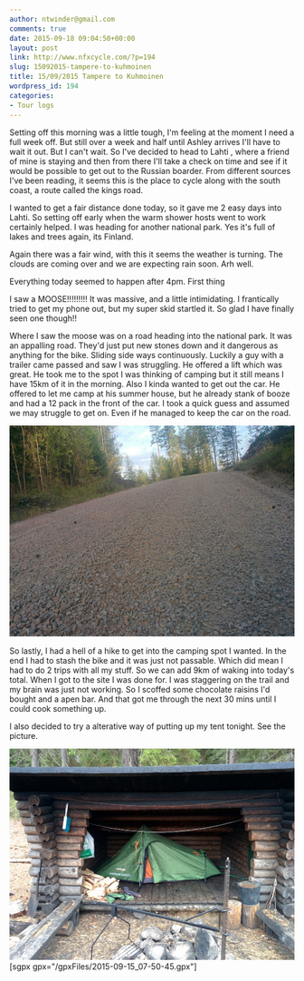 ```yaml
---
author: ntwinder@gmail.com
comments: true
date: 2015-09-18 09:04:50+00:00
layout: post
link: http://www.nfxcycle.com/?p=194
slug: 15092015-tampere-to-kuhmoinen
title: 15/09/2015 Tampere to Kuhmoinen
wordpress_id: 194
categories:
- Tour logs
---
```


Setting off this morning was a little tough, I'm feeling at the moment I need a full week off. But still over a week and half until Ashley arrives I'll have to wait it out. But I can't wait. So I've decided to head to Lahti , where a friend of mine is staying and then from there I'll take a check on time and see if it would be possible to get out to the Russian boarder. From different sources I've been reading, it seems this is the place to cycle along with the south coast, a route called the kings road. 

I wanted to get a fair distance done today, so it gave me 2 easy days into Lahti. So setting off early when the warm shower hosts went to work certainly helped. I was heading for another national park. Yes it's full of lakes and trees again, its Finland. 

Again there was a fair wind, with this it seems the weather is turning. The clouds are coming over and we are expecting rain soon. Arh well.

Everything today seemed to happen after 4pm. First thing

I saw a MOOSE!!!!!!!!! It was massive, and a little intimidating. I frantically tried to get my phone out, but my super skid startled it. So glad I have finally seen one though!! 

Where I saw the moose was on a road heading into the national park. It was an appalling road. They'd just put new stones down and it dangerous as anything for the bike. Sliding side ways continuously. Luckily a guy with a trailer came passed and saw I was struggling. He offered a lift which was great. He took me to the spot I was thinking of camping but it still means I have 15km of it in the morning. Also I kinda wanted to get out the car. He offered to let me camp at his summer house, but he already stank of booze and had a 12 pack in the front of the car. I took a quick guess and assumed we may struggle to get on. Even if he managed to keep the car on the road. 

[![image](/assets/images/1050.jpg)](/assets/images/1050.jpg)



So lastly, I had a hell of a hike to get into the camping spot I wanted. In the end I had to stash the bike and it was just not passable. Which did mean I had to do 2 trips with all my stuff. So we can add 9km of waking into today's total. When I got to the site I was done for. I was staggering on the trail and my brain was just not working. So I scoffed some chocolate raisins I'd bought and a apen bar. And that got me through the next 30 mins until I could cook something up. 

I also decided to try a alterative way of putting up my tent tonight. See the picture. 

[![image](/assets/images/1051.jpg)](/assets/images/1051.jpg)
[sgpx gpx="/gpxFiles/2015-09-15_07-50-45.gpx"]
